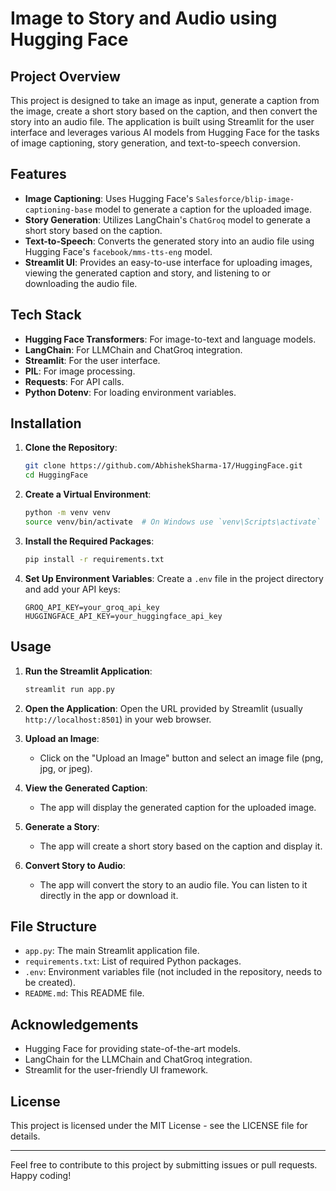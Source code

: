 # Image to Story and Audio using Hugging Face

## Project Overview

This project is designed to take an image as input, generate a caption from the image, create a short story based on the caption, and then convert the story into an audio file. The application is built using Streamlit for the user interface and leverages various AI models from Hugging Face for the tasks of image captioning, story generation, and text-to-speech conversion.

## Features

- **Image Captioning**: Uses Hugging Face's `Salesforce/blip-image-captioning-base` model to generate a caption for the uploaded image.
- **Story Generation**: Utilizes LangChain's `ChatGroq` model to generate a short story based on the caption.
- **Text-to-Speech**: Converts the generated story into an audio file using Hugging Face's `facebook/mms-tts-eng` model.
- **Streamlit UI**: Provides an easy-to-use interface for uploading images, viewing the generated caption and story, and listening to or downloading the audio file.

## Tech Stack

- **Hugging Face Transformers**: For image-to-text and language models.
- **LangChain**: For LLMChain and ChatGroq integration.
- **Streamlit**: For the user interface.
- **PIL**: For image processing.
- **Requests**: For API calls.
- **Python Dotenv**: For loading environment variables.

## Installation

1. **Clone the Repository**:
    ```bash
    git clone https://github.com/AbhishekSharma-17/HuggingFace.git
    cd HuggingFace
    ```

2. **Create a Virtual Environment**:
    ```bash
    python -m venv venv
    source venv/bin/activate  # On Windows use `venv\Scripts\activate`
    ```

3. **Install the Required Packages**:
    ```bash
    pip install -r requirements.txt
    ```

4. **Set Up Environment Variables**:
    Create a `.env` file in the project directory and add your API keys:
    ```env
    GROQ_API_KEY=your_groq_api_key
    HUGGINGFACE_API_KEY=your_huggingface_api_key
    ```

## Usage

1. **Run the Streamlit Application**:
    ```bash
    streamlit run app.py
    ```

2. **Open the Application**:
    Open the URL provided by Streamlit (usually `http://localhost:8501`) in your web browser.

3. **Upload an Image**:
    - Click on the "Upload an Image" button and select an image file (png, jpg, or jpeg).

4. **View the Generated Caption**:
    - The app will display the generated caption for the uploaded image.

5. **Generate a Story**:
    - The app will create a short story based on the caption and display it.

6. **Convert Story to Audio**:
    - The app will convert the story to an audio file. You can listen to it directly in the app or download it.

## File Structure

- `app.py`: The main Streamlit application file.
- `requirements.txt`: List of required Python packages.
- `.env`: Environment variables file (not included in the repository, needs to be created).
- `README.md`: This README file.

## Acknowledgements

- Hugging Face for providing state-of-the-art models.
- LangChain for the LLMChain and ChatGroq integration.
- Streamlit for the user-friendly UI framework.

## License

This project is licensed under the MIT License - see the LICENSE file for details.

---

Feel free to contribute to this project by submitting issues or pull requests. Happy coding!
